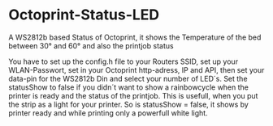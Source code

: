 # Octoprint-Status-LED
A WS2812b based Status of Octoprint, it shows the Temperature of the bed between 30° and 60° and also the printjob status

You have to set up the config.h file to your Routers SSID, set up your WLAN-Passwort, set in your Octoprint http-adress, IP and API, then set your data-pin for the WS2812b Din and
select your number of LED´s. 
Set the statusShow to false if you didn´t want to show a rainbowcycle when the printer is ready and the status of the printjob. This is
usefull, when you put the strip as a light for your printer. So is statusShow = false, it shows by printer ready and while printing only a
powerfull white light.
